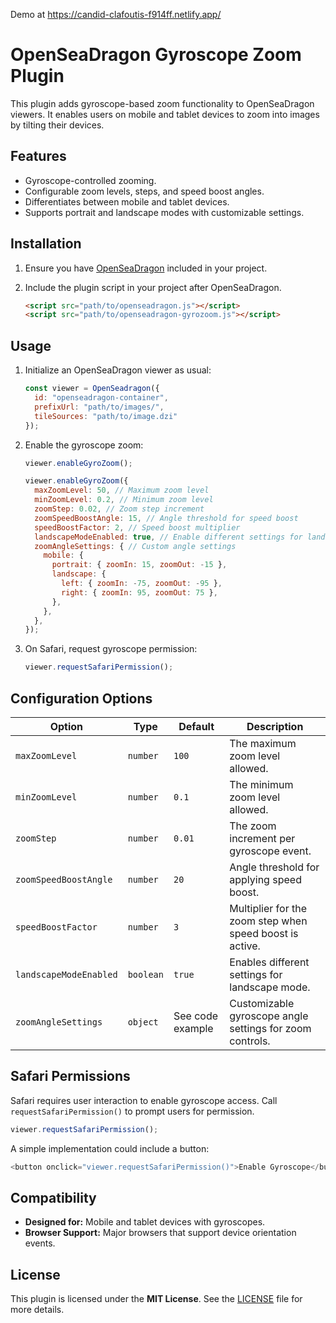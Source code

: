 Demo at https://candid-clafoutis-f914ff.netlify.app/

# OpenSeaDragon Gyroscope Zoom Plugin

This plugin adds gyroscope-based zoom functionality to OpenSeaDragon viewers. It enables users on mobile and tablet devices to zoom into images by tilting their devices.

## Features

- Gyroscope-controlled zooming.
- Configurable zoom levels, steps, and speed boost angles.
- Differentiates between mobile and tablet devices.
- Supports portrait and landscape modes with customizable settings.

## Installation

1. Ensure you have [OpenSeaDragon](https://openseadragon.github.io/) included in your project.
2. Include the plugin script in your project after OpenSeaDragon.

    ```html
    <script src="path/to/openseadragon.js"></script>
    <script src="path/to/openseadragon-gyrozoom.js"></script>
    ```

## Usage

1. Initialize an OpenSeaDragon viewer as usual:

    ```javascript
    const viewer = OpenSeadragon({
      id: "openseadragon-container",
      prefixUrl: "path/to/images/",
      tileSources: "path/to/image.dzi"
    });
    ```

2. Enable the gyroscope zoom:
   ```javascript
   viewer.enableGyroZoom();
   ```

    ```javascript
    viewer.enableGyroZoom({
      maxZoomLevel: 50, // Maximum zoom level
      minZoomLevel: 0.2, // Minimum zoom level
      zoomStep: 0.02, // Zoom step increment
      zoomSpeedBoostAngle: 15, // Angle threshold for speed boost
      speedBoostFactor: 2, // Speed boost multiplier
      landscapeModeEnabled: true, // Enable different settings for landscape mode
      zoomAngleSettings: { // Custom angle settings
        mobile: {
          portrait: { zoomIn: 15, zoomOut: -15 },
          landscape: {
            left: { zoomIn: -75, zoomOut: -95 },
            right: { zoomIn: 95, zoomOut: 75 },
          },
        },
      },
    });
    ```

4. On Safari, request gyroscope permission:

    ```javascript
    viewer.requestSafariPermission();
    ```

## Configuration Options

| Option                 | Type      | Default | Description                                                    |
|------------------------|-----------|---------|----------------------------------------------------------------|
| `maxZoomLevel`         | `number`  | `100`   | The maximum zoom level allowed.                               |
| `minZoomLevel`         | `number`  | `0.1`   | The minimum zoom level allowed.                               |
| `zoomStep`             | `number`  | `0.01`  | The zoom increment per gyroscope event.                       |
| `zoomSpeedBoostAngle`  | `number`  | `20`    | Angle threshold for applying speed boost.                     |
| `speedBoostFactor`     | `number`  | `3`     | Multiplier for the zoom step when speed boost is active.      |
| `landscapeModeEnabled` | `boolean` | `true`  | Enables different settings for landscape mode.                |
| `zoomAngleSettings`    | `object`  | See code example | Customizable gyroscope angle settings for zoom controls. |

## Safari Permissions

Safari requires user interaction to enable gyroscope access. Call `requestSafariPermission()` to prompt users for permission.

```javascript
viewer.requestSafariPermission();
```

A simple implementation could include a button:
```javascript
<button onclick="viewer.requestSafariPermission()">Enable Gyroscope</button>
```

## Compatibility

- **Designed for:** Mobile and tablet devices with gyroscopes.
- **Browser Support:** Major browsers that support device orientation events.

## License

This plugin is licensed under the **MIT License**. See the [LICENSE](LICENSE) file for more details.
